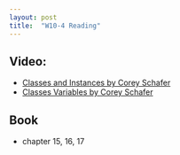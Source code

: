 ```yaml
---
layout: post
title:  "W10-4 Reading"
---
```




## Video: 
- [Classes and Instances by Corey Schafer](https://www.youtube.com/watch?v=ZDa-Z5JzLYM&ab_channel=CoreySchafer)
-  [Classes Variables by Corey Schafer](https://www.youtube.com/watch?v=BJ-VvGyQxho&ab_channel=CoreySchafer)


## Book
- chapter 15, 16, 17 